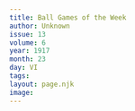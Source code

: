 ```yaml
---
title: Ball Games of the Week
author: Unknown
issue: 13
volume: 6
year: 1917
month: 23
day: VI
tags:
layout: page.njk
image:
---
```

